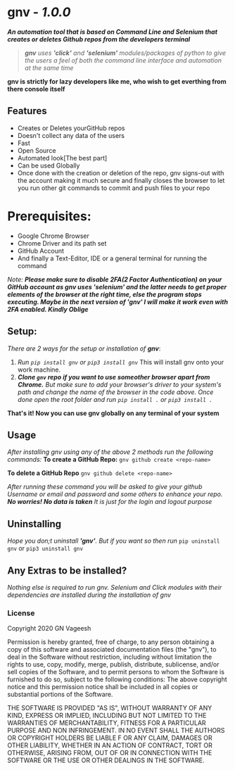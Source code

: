 # gnv - _1.0.0_
_**An automation tool that is based on Command Line and Selenium that creates or deletes Github repos from the developers terminal**_

> _**gnv** uses **'click'** and **'selenium'** modules/packages of python to give the users a feel of both the command line interface and automation at the same time_

**gnv is strictly for lazy developers like me, who wish to get everthing from there console itself**

## Features

 - Creates or Deletes yourGitHub repos
 - Doesn't collect any data of the users
 - Fast
 - Open Source
 - Automated look[The best part]
 - Can be used Globally
 - Once done with the creation or deletion of the repo, gnv signs-out with the account making it much secure and finally closes the browser to let you run other git commands to commit and push files to your repo

# Prerequisites:

 - Google Chrome Browser
 - Chrome Driver and its path set
 - GitHub Account
 - And finally a Text-Editor, IDE or a general terminal for running the command
 
_Note:_ ***Please make sure to disable 2FA(2 Factor Authentication) on your GitHub account as gnv uses 'selenium' and the latter needs to get proper elements of the browser at the right time, else the program stops executing. Maybe in the next version of 'gnv' I will make it work even with 2FA enabled. Kindly Oblige***

## Setup:

_There are 2 ways for the setup or installation of **gnv**_:

 1. _Run `pip install gnv` or `pip3 install gnv`_ This will install gnv onto your work machine. 
 2. _**Clone `gnv` repo if you want to use someother browser apart from Chrome.** But make sure to add your browser's driver to your system's path and change the name of the browser in the code above. Once done open the root folder and run `pip install .` or `pip3 install .`_	 
 
 **That's it! Now you can use gnv globally on any terminal of your system**
	 

## Usage
_After installing gnv using any of the above 2 methods run the following commands:_
**To create a GitHub Repo:**
`gnv github create <repo-name>`

**To delete a GitHub Repo**
`gnv github delete <repo-name>`


_After running these command you will be asked to give your github Username or email and password and some others to enhance your repo. **No worries! No data is taken** It is just for the login and logout purpose_

## Uninstalling

_Hope you don;t uninstall **'gnv'**. But if you want so then run_
`pip uninstall gnv` or `pip3 uninstall gnv`

## Any Extras to be installed?

_Nothing else is required to run gnv. Selenium and Click modules with their dependencies are installed during the installation of gnv_

### License
Copyright 2020 GN Vageesh

Permission is hereby granted, free of charge, to any person obtaining a copy of this software and
associated documentation files (the "gnv"), to deal in the Software without restriction, including without
limitation the rights to use, copy, modify, merge, publish, distribute, sublicense, and/or sell copies of the Software,
and to permit persons to whom the Software is furnished to do so, subject to the following conditions:
The above copyright notice and this permission notice shall be included in all copies or substantial portions of the Software.

THE SOFTWARE IS PROVIDED "AS IS", WITHOUT WARRANTY OF ANY KIND, EXPRESS OR IMPLIED, INCLUDING BUT NOT LIMITED TO THE WARRANTIES
OF MERCHANTABILITY, FITNESS FOR A PARTICULAR PURPOSE AND NON INFRINGEMENT. IN NO EVENT SHALL THE AUTHORS OR COPYRIGHT HOLDERS BE LIABLE F
OR ANY CLAIM, DAMAGES OR OTHER LIABILITY, WHETHER IN AN ACTION OF CONTRACT, TORT OR OTHERWISE, ARISING FROM, OUT OF OR IN CONNECTION
WITH THE SOFTWARE OR THE USE OR OTHER DEALINGS IN THE SOFTWARE.